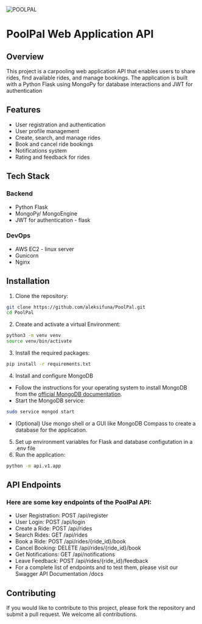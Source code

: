 ![POOLPAL](https://github.com/aleksifuna/PoolPal/assets/24822934/533bf3cf-3cc7-4757-89b8-cf723e9f2404)
# PoolPal Web Application API

## Overview

This project is a carpooling web application API that enables users to share rides, find available rides, and manage bookings. The application is built with a Python Flask using MongoPy for database interactions and JWT for authentication

## Features

- User registration and authentication
- User profile management
- Create, search, and manage rides
- Book and cancel ride bookings
- Notifications system
- Rating and feedback for rides

## Tech Stack

### Backend

- Python Flask
- MongoPy/ MongoEngine
- JWT for authentication - flask 

### DevOps

- AWS EC2 - linux server
- Gunicorn
- Nginx


## Installation
1. Clone the repository:
```bash
git clone https://github.com/aleksifuna/PoolPal.git
cd PoolPal
```
2. Create and activate a virtual Environment:
```bash
python3 -m venv venv
source venv/bin/activate
```
3. Install the required packages:
```bash
pip install -r requirements.txt
```
4. Install and configure MongoDB
- Follow the instructions for your operating system to install MongoDB from the [official MongoDB documentation](https://www.mongodb.com/docs/manual/installation/).
- Start the MongoDB service:
```bash
sudo service mongod start
```
- (Optional) Use mongo shell or a GUI like MongoDB Compass to create a database for the application.

5. Set up environment variables for Flask and database configutation in a .env file
6. Run the application:
```bash
python -m api.v1.app
```

## API Endpoints
### Here are some key endpoints of the PoolPal API:
- User Registration: POST /api/register
- User Login: POST /api/login
- Create a Ride: POST /api/rides
- Search Rides: GET /api/rides
- Book a Ride: POST /api/rides/{ride_id}/book
- Cancel Booking: DELETE /api/rides/{ride_id}/book
- Get Notifications: GET /api/notifications
- Leave Feedback: POST /api/rides/{ride_id}/feedback
- For a complete list of endpoints and to test them, please visit our Swagger API Documentation /docs

## Contributing
If you would like to contribute to this project, please fork the repository and submit a pull request. We welcome all contributions.

